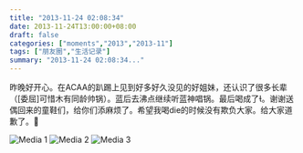 ```yaml
---
title: "2013-11-24 02:08:34"
date: 2013-11-24T13:00:00+08:00
draft: false
categories: ["moments","2013","2013-11"]
tags: ["朋友圈","生活记录"]
summary: "2013-11-24 02:08:34..."
---
```


昨晚好开心。在ACAA的趴踢上见到好多好久没见的好姐妹，还认识了很多长辈（[委屈]可惜木有同龄帅锅）。蓝后去沸点继续听蓝神唱锅。最后喝成了。谢谢送偶回来的童鞋们，给你们添麻烦了。希望我喝die的时候没有欺负大家。给大家道歉了。

![Media 1](/Moments/photos/2013-11-24/201311240208340.jpg)
![Media 2](/Moments/photos/2013-11-24/201311240208341.jpg)
![Media 3](/Moments/photos/2013-11-24/201311240208342.jpg)
